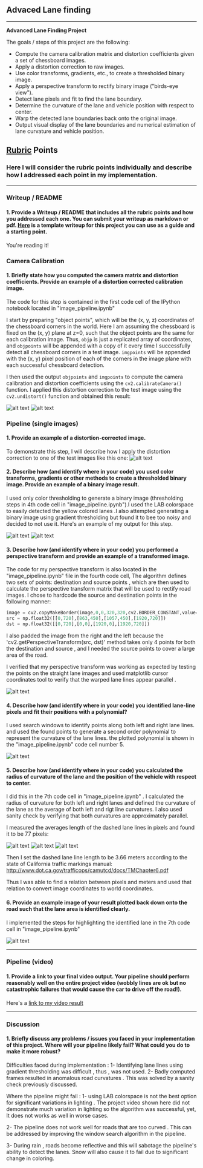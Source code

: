## Advaced Lane finding

---

**Advanced Lane Finding Project**

The goals / steps of this project are the following:

* Compute the camera calibration matrix and distortion coefficients given a set of chessboard images.
* Apply a distortion correction to raw images.
* Use color transforms, gradients, etc., to create a thresholded binary image.
* Apply a perspective transform to rectify binary image ("birds-eye view").
* Detect lane pixels and fit to find the lane boundary.
* Determine the curvature of the lane and vehicle position with respect to center.
* Warp the detected lane boundaries back onto the original image.
* Output visual display of the lane boundaries and numerical estimation of lane curvature and vehicle position.

[//]: # (Image References)

[image1]: ./reference_images/original.png "Original"
[image8]: ./reference_images/undistorted.png "Undistorted"
[image2]: ./reference_images/undistorted_lanes.png "Road Undistorted"
[image3]: ./reference_images/binary_threshold.png "color threshold"
[image33]: ./reference_images/gradient_threshold.png "gradient threshold"
[image4]: ./reference_images/warped_lanes.png "Warp Example"
[image5]: ./reference_images/plotted_lines.png "Fit Visual"
[image6]: ./reference_images/lane_highlight.png "Output"
[video1]: ./test_videos_output/outvid.mp4 "Video"
[video2]: ./test_videos_output/outvid4.mp4 "Video"
[image10]: ./measurement_images/lane_length.png "length"
[image11]: ./measurement_images/lane_length2.png "length"
[image12]: ./measurement_images/lane_length3.png "length"

## [Rubric](https://review.udacity.com/#!/rubrics/571/view) Points

### Here I will consider the rubric points individually and describe how I addressed each point in my implementation.  

---

### Writeup / README

#### 1. Provide a Writeup / README that includes all the rubric points and how you addressed each one.  You can submit your writeup as markdown or pdf.  [Here](https://github.com/udacity/CarND-Advanced-Lane-Lines/blob/master/writeup_template.md) is a template writeup for this project you can use as a guide and a starting point.  

You're reading it!

### Camera Calibration

#### 1. Briefly state how you computed the camera matrix and distortion coefficients. Provide an example of a distortion corrected calibration image.

The code for this step is contained in the first code cell of the IPython notebook located in "image_pipeline.ipynb"

I start by preparing "object points", which will be the (x, y, z) coordinates of the chessboard corners in the world. Here I am assuming the chessboard is fixed on the (x, y) plane at z=0, such that the object points are the same for each calibration image.  Thus, `objp` is just a replicated array of coordinates, and `objpoints` will be appended with a copy of it every time I successfully detect all chessboard corners in a test image.  `imgpoints` will be appended with the (x, y) pixel position of each of the corners in the image plane with each successful chessboard detection.  

I then used the output `objpoints` and `imgpoints` to compute the camera calibration and distortion coefficients using the `cv2.calibrateCamera()` function.  I applied this distortion correction to the test image using the `cv2.undistort()` function and obtained this result: 

![alt text][image1]
![alt text][image8]

### Pipeline (single images)

#### 1. Provide an example of a distortion-corrected image.

To demonstrate this step, I will describe how I apply the distortion correction to one of the test images like this one:
![alt text][image2]

#### 2. Describe how (and identify where in your code) you used color transforms, gradients or other methods to create a thresholded binary image.  Provide an example of a binary image result.

I used only color thresholding to generate a binary image (thresholding steps in 4th code cell in "image_pipeline.ipynb").I used the LAB colorspace to easily detected the yellow colored lanes .I also attempted generating a binary image using gradient thresholding but found it to bee too noisy and decided to not use it.  Here's an example of my output for this step. 

![alt text][image3]
![alt text][image33]

#### 3. Describe how (and identify where in your code) you performed a perspective transform and provide an example of a transformed image.

The code for my perspective transform is also located in the "image_pipeline.ipynb" file in the fourth code cell, The algorithm defines two sets of points: destination and source points , which are then used to calculate the perspective transform matrix that will be used to rectify road images.  I chose to hardcode the source and destination points in the following manner:

```python
image = cv2.copyMakeBorder(image,0,0,320,320,cv2.BORDER_CONSTANT,value=(0,0,0))
src = np.float32([[0,720],[863,450],[1057,450],[1920,720]])
dst = np.float32([[0,720],[0,0],[1920,0],[1920,720]])
```
I also padded the image from the right and the left because the 'cv2.getPerspectiveTransform(src, dst)' method takes only 4 points for both the destination and source , and I needed the source points to cover a large area of the road. 

I verified that my perspective transform was working as expected by testing the points on the straight lane images and used matplotlib cursor coordinates tool to verify that the warped lane lines appear parallel .

![alt text][image4]

#### 4. Describe how (and identify where in your code) you identified lane-line pixels and fit their positions with a polynomial?

I used search windows to identify points along both left and right lane lines. and used the found points to generate a second order polynomial to represent the curvature of the lane lines. the plotted polynomial is shown in the "image_pipeline.ipynb" code cell number 5.

![alt text][image5]

#### 5. Describe how (and identify where in your code) you calculated the radius of curvature of the lane and the position of the vehicle with respect to center.

I did this in the 7th code cell in "image_pipeline.ipynb" . I calculated the radius of curvature for both left and right lanes and defined the curvature of the lane as the average of both left and rigt line curvatures.
I also used sanity check by verifying that both curvatures are approximately parallel.

I measured the averages length of the dashed lane lines in pixels and found it to be 77 pixels:

![alt text][image10]
![alt text][image11]
![alt text][image12]

Then I set the dashed lane line length to be 3.66 meters according to the state of California traffic markings manual:
http://www.dot.ca.gov/trafficops/camutcd/docs/TMChapter6.pdf

Thus I was able to find a relation between pixels and meters and used that relation to convert image coordinates to world coordinates.


#### 6. Provide an example image of your result plotted back down onto the road such that the lane area is identified clearly.

I implemented the steps for highlighting the identified lane in the 7th code cell in "image_pipeline.ipynb"

![alt text][image6]

---

### Pipeline (video)

#### 1. Provide a link to your final video output.  Your pipeline should perform reasonably well on the entire project video (wobbly lines are ok but no catastrophic failures that would cause the car to drive off the road!).

Here's a [link to my video result](./test_videos_output/outvid4.mp4)

---

### Discussion

#### 1. Briefly discuss any problems / issues you faced in your implementation of this project.  Where will your pipeline likely fail?  What could you do to make it more robust?

Difficulties faced during implementation : 
1- Identifying lane lines using gradient thresholding was difficult , thus , was not used.
2- Badly computed frames resulted in anomalous road curvatures . This was solved by a sanity check previously discussed. 

Where the pipeline might fail : 
1- using  LAB colorspace is not the best option for significant variations in lighting . The project video shown here did not demonstrate much variation in lighting so the algorithm was successful, yet, It does not works as well in worse cases.

2- The pipeline does not work well for roads that are too curved . This can be addressed by improving the window search algorithm in the pipeline.

3- During rain , roads become reflective and this will sabotage the pipeline's ability to detect the lanes. Snow will also cause it to fail due to significant change in coloring.


